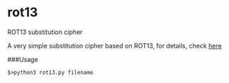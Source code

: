 # rot13
ROT13 substitution cipher 

A very simple substitution cipher based on ROT13, for details, check [here](https://en.wikipedia.org/wiki/ROT13)

###Usage

`$>python3 rot13.py filename`
